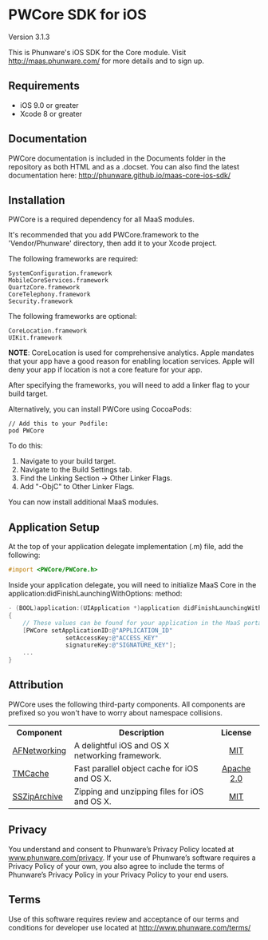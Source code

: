 PWCore SDK for iOS
================

Version 3.1.3

This is Phunware's iOS SDK for the Core module. Visit http://maas.phunware.com/ for more details and to sign up.

Requirements
------------

- iOS 9.0 or greater
- Xcode 8 or greater

Documentation
------------
PWCore documentation is included in the Documents folder in the repository as both HTML and as a .docset. You can also find the latest documentation here: http://phunware.github.io/maas-core-ios-sdk/

Installation
------------

PWCore is a required dependency for all MaaS modules.

It's recommended that you add PWCore.framework to the 'Vendor/Phunware' directory, then add it to your Xcode project.

The following frameworks are required:

````
SystemConfiguration.framework
MobileCoreServices.framework
QuartzCore.framework
CoreTelephony.framework
Security.framework
````

The following frameworks are optional:

````
CoreLocation.framework
UIKit.framework
````
**NOTE**: CoreLocation is used for comprehensive analytics. Apple mandates that your app have a good reason for enabling location services. Apple will deny your app if location is not a core feature for your app.

After specifying the frameworks, you will need to add a linker flag to your build target.

Alternatively, you can install PWCore using CocoaPods:

````
// Add this to your Podfile:
pod PWCore
````

To do this:
1. Navigate to your build target.
2. Navigate to the Build Settings tab.
3. Find the Linking Section -> Other Linker Flags.
4. Add "-ObjC" to Other Linker Flags.

You can now install additional MaaS modules.


Application Setup
-----------------
At the top of your application delegate implementation (.m) file, add the following:

````objective-c
#import <PWCore/PWCore.h>
````

Inside your application delegate, you will need to initialize MaaS Core in the application:didFinishLaunchingWithOptions: method:

````objective-c
- (BOOL)application:(UIApplication *)application didFinishLaunchingWithOptions:(NSDictionary *)launchOptions
{
	// These values can be found for your application in the MaaS portal (http://maas.phunware.com/clients).
    [PWCore setApplicationID:@"APPLICATION_ID"
    		    setAccessKey:@"ACCESS_KEY"
                signatureKey:@"SIGNATURE_KEY"];
    ...
}
````

Attribution
-----------
PWCore uses the following third-party components. All components are prefixed so you won't have to worry about namespace collisions.

<table>
  <tr>
  <th style="text-align:center;">Component</th>
  <th style="text-align:center;">Description</th>
  <th style="text-align:center;">License</th>
  </tr>
  <tr>
    <td><a href="https://github.com/AFNetworking/AFNetworking">AFNetworking</a></td>
    <td>
     A delightful iOS and OS X networking framework.
    </td>
    <td style="text-align:center;""><a href="https://github.com/AFNetworking/AFNetworking/blob/master/LICENSE">MIT</a>
    </td>
  </tr>
  <tr>
    <td><a href="https://github.com/tumblr/TMCache">TMCache</a></td>
    <td>
     Fast parallel object cache for iOS and OS X.
    </td>
    <td style="text-align:center;""><a href="https://github.com/tumblr/TMCache/blob/master/LICENSE.txt">Apache 2.0</a>
    </td>
  </tr>
  <tr>
    <td><a href="https://github.com/ZipArchive/ZipArchive">SSZipArchive</a></td>
    <td>
     Zipping and unzipping files for iOS and OS X.
    </td>
    <td style="text-align:center;""><a href="https://github.com/ZipArchive/ZipArchive/blob/master/LICENSE.txt">MIT</a>
    </td>
  </tr>
</table>

Privacy
-----------
You understand and consent to Phunware’s Privacy Policy located at www.phunware.com/privacy. If your use of Phunware’s software requires a Privacy Policy of your own, you also agree to include the terms of Phunware’s Privacy Policy in your Privacy Policy to your end users.

Terms
-----------
Use of this software requires review and acceptance of our terms and conditions for developer use located at http://www.phunware.com/terms/
